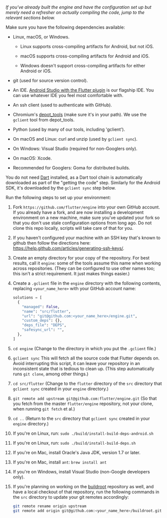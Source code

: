 _If you've already built the engine and have the configuration set up but merely need a refresher on
actually compiling the code, jump to the relevant sections below._

Make sure you have the following dependencies available:

 * Linux, macOS, or Windows.

     * Linux supports cross-compiling artifacts for Android, but not iOS.

     * macOS supports cross-compiling artifacts for Android and iOS.

     * Windows doesn't support cross-compiling artifacts for either Android or iOS.

 * git (used for source version control).

 * An IDE. [Android Studio with the Flutter plugin](https://flutter.io/using-ide/) is
   our flagship IDE. You can use whatever IDE you feel most comfortable with.

 * An ssh client (used to authenticate with GitHub).

 * Chromium's
   [depot_tools](http://commondatastorage.googleapis.com/chrome-infradocs/flat/depot_tools/docs/html/depot_tools_tutorial.html#_setting_up)
   (make sure it's in your path). We use the `gclient` tool from depot_tools.

 * Python (used by many of our tools, including 'gclient').

 * On macOS and Linux: curl and unzip (used by `gclient sync`).

 * On Windows: Visual Studio (required for non-Googlers only).

 * On macOS: Xcode.

 * Recommended for Googlers: Goma for distributed builds.

You do not need [Dart](https://www.dartlang.org/downloads/linux.html) installed,
as a Dart tool chain is automatically downloaded as part of the "getting the code"
step. Similarly for the Android SDK, it's downloaded by the `gclient sync` step below.

Run the following steps to set up your environment:

1. Fork `https://github.com/flutter/engine` into your own GitHub account. If
   you already have a fork, and are now installing a development environment on
   a new machine, make sure you've updated your fork so that you don't use stale
   configuration options from long ago. Do not clone this repo locally, scripts
   will take care of that for you.

2. If you haven't configured your machine with an SSH key that's known to github then
   follow the directions here: https://help.github.com/articles/generating-ssh-keys/.

3. Create an empty directory for your copy of the repository. For best
   results, call it `engine`: some of the tools assume this name when
   working across repositories. (They can be configured to use other
   names too; this isn't a strict requirement. It just makes things easier.)

4. Create a `.gclient` file in the `engine` directory with the
   following contents, replacing `<your_name_here>` with your GitHub
   account name:

   ```python
   solutions = [
     {
       "managed": False,
       "name": "src/flutter",
       "url": "git@github.com:<your_name_here>/engine.git",
       "custom_deps": {},
       "deps_file": "DEPS",
       "safesync_url": "",
     },
   ]
   ```

5. `cd engine` (Change to the directory in which you put the
   `.gclient` file.)

6. `gclient sync` This will fetch all the source code that Flutter
   depends on. Avoid interrupting this script, it can leave your
   repository in an inconsistent state that is tedious to clean up.
   (This step automatically runs `git clone`, among other things.)

7. `cd src/flutter` (Change to the `flutter` directory of the `src`
   directory that `gclient sync` created in your `engine` directory.)

8. `git remote add upstream git@github.com:flutter/engine.git` (So
   that you fetch from the master `flutter/engine` repository, not
   your clone, when running `git fetch` et al.)

9. `cd ..` (Return to the `src` directory that `gclient sync` created
    in your `engine` directory.)

10. If you're on Linux, run: `sudo ./build/install-build-deps-android.sh`

11. If you're on Linux, run: `sudo ./build/install-build-deps.sh`

12. If you're on Mac, install Oracle's Java JDK, version 1.7 or later.

13. If you're on Mac, install `ant`: `brew install ant`

14. If you're on Windows, install Visual Studio (non-Google developers only).

15. If you're planning on working on the
    [buildroot](https://github.com/flutter/buildroot) repository as
    well, and have a local checkout of that repository, run the
    following commands in the `src` directory to update your git
    remotes accordingly:

    ```bash
    git remote rename origin upstream
    git remote add origin git@github.com:<your_name_here>/buildroot.git
    ```